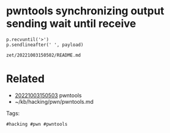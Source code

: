 # pwntools synchronizing output sending wait until receive
```
p.recvuntil('>')
p.sendlineafter(' ', payload)
```

` zet/20221003150502/README.md `

# Related

- [20221003150503](/zet/20221003150503/README.md) pwntools
- ~/kb/hacking/pwn/pwntools.md

Tags:

    #hacking #pwn #pwntools 
